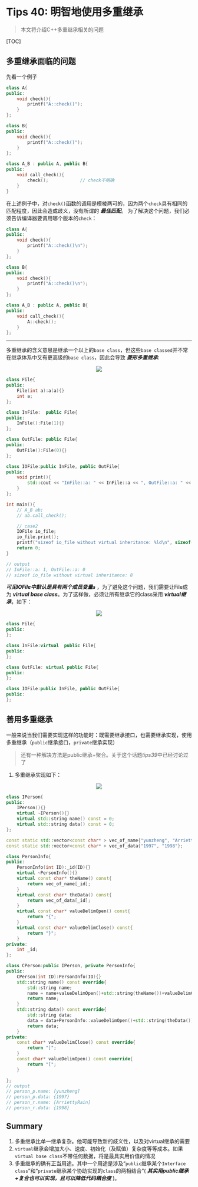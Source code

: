 # Tips 40: 明智地使用多重继承

>  本文将介绍C++多重继承相关的问题

[TOC]

## 多重继承面临的问题

先看一个例子

```cpp
class A{
public:
    void check(){
        printf("A::check()");
    }
};

class B{
public:
    void check(){
        printf("A::check()");
    }
};

class A_B : public A, public B{
public:
    void call_check(){
        check();            // check不明确
    }
}
```
在上述例子中，对`check()`函数的调用是模棱两可的，因为两个`check`具有相同的匹配程度，因此会造成歧义，没有所谓的 ***最佳匹配***。
为了解决这个问题，我们必须告诉编译器要调用哪个版本的`check`：

```cpp
class A{
public:
    void check(){
        printf("A::check()\n");
    }
};

class B{
public:
    void check(){
        printf("A::check()\n");
    }
};

class A_B : public A, public B{
public:
    void call_check(){
        A::check();          
    }
};
```

---

多重继承的含义意思是继承一个以上的`base class`，但这些`base classed`并不常在继承体系中又有更高级的`base class`，因此会导致 ***菱形多重继承***:

<!-- ![菱形多重继承](tips40/pic/pic1.png) -->
<p align="center">
  <img  src="tips40/pic/pic1.png">
</p>

```cpp
class File{
public:
    File(int a):a(a){}
    int a;
};

class InFile:  public File{
public:
    InFile():File(1){}
};

class OutFile: public File{
public:
    OutFile():File(0){}
};

class IOFile:public InFile, public OutFile{
public:
    void print(){
        std::cout << "InFile::a: " << InFile::a << ", OutFile::a: " << OutFile::a << "\n";
    }
};

int main(){
    // A_B ab;
    // ab.call_check();

    // case2
    IOFile io_file;
    io_file.print();
    printf("sizeof io_file without virtual inheritance: %ld\n", sizeof(io_file));
    return 0;
}

// output
// InFile::a: 1, OutFile::a: 0
// sizeof io_file without virtual inheritance: 8
```

***可见IOFile中默认是具有两个成员变量`a`*** ，为了避免这个问题，我们需要让File成为 ***virtual base class***。为了这样做，必须让所有继承它的class采用 ***virtual继承***，如下：

<!-- ![virtual继承](tips40/pic/pic2.png) -->
<p align="center">
  <img  src="tips40/pic/pic2.png">
</p>

```cpp
class File{
public:
};

class InFile:virtual  public File{
public:
};

class OutFile: virtual public File{
public:
};

class IOFile:public InFile, public OutFile{
public:
};
```

## 善用多重继承

一般来说当我们需要实现这样的功能时：既需要继承接口，也需要继承实现，使用多重继承（`public`继承接口，`private`继承实现）

>还有一种解决方法是public继承+聚合。关于这个话题*tips39*中已经讨论过了

1. 多重继承实现如下：

<!-- ![多重继承](tips40/pic/pic3.png) -->
<p align="center">
  <img  src="tips40/pic/pic3.png">
</p>

```cpp
class IPerson{
public:
    IPerson(){}
    virtual ~IPerson(){}
    virtual std::string name() const = 0;
    virtual std::string data() const = 0;
};

const static std::vector<const char* > vec_of_name{"yunzheng", "ArriettyRain"};
const static std::vector<const char* > vec_of_data{"1997", "1998"};

class PersonInfo{
public:
    PersonInfo(int ID):_id(ID){}
    virtual ~PersonInfo(){}
    virtual const char* theName() const{
        return vec_of_name[_id];
    }
    virtual const char* theData() const{
        return vec_of_data[_id];
    }
    virtual const char* valueDelimOpen() const{
        return "{";
    }
    virtual const char* valueDelimClose() const{
        return "}";
    }
private:
    int _id;
};

class CPerson:public IPerson, private PersonInfo{
public:
    CPerson(int ID):PersonInfo(ID){}
    std::string name() const override{
        std::string name;
        name = name+valueDelimOpen()+std::string(theName())+valueDelimClose();
        return name;
    }
    std::string data() const override{
        std::string data;
        data = data+PersonInfo::valueDelimOpen()+std::string(theData())+PersonInfo::valueDelimClose();
        return data; 
    }
private:
    const char* valueDelimClose() const override{
        return "]";
    }
    const char* valueDelimOpen() const override{
        return "[";
    }

};
// output
// person_p.name: [yunzheng]
// person_p.data: {1997}
// person_r.name: [ArriettyRain]
// person_r.data: {1998}   
```

## Summary
1. 多重继承比单一继承复杂。他可能导致新的歧义性，以及对virtual继承的需要
2. `virtual`继承会增加大小、速度、初始化（及赋值）复杂度等等成本。如果`virtual base class`不带任何数据，将是最具实用价值的情况
3. 多重继承的确有正当用途。其中一个用途是涉及“`public`继承某个`Interface class`”和“`private`继承某个协助实现的`class`的两相结合”( ***其实用public继承+复合也可以实现，且可以降低代码耦合度*** )。



